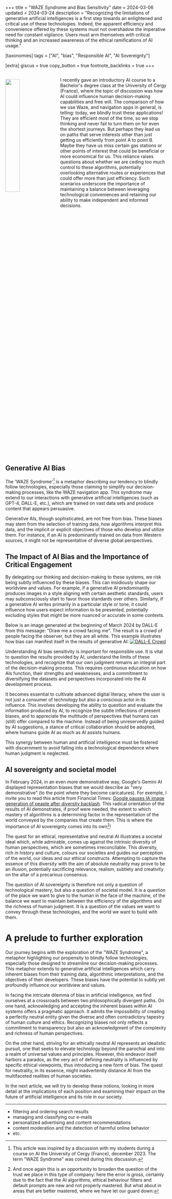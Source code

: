 +++
title = "WAZE Syndrome and Bias Sensitivity"
date = 2024-03-06
updated = 2024-03-24
description = "Recognizing the limitations of generative artificial intelligences is a first step towards an enlightened and critical use of these technologies. Indeed, the apparent efficiency and convenience offered by these systems must not overshadow the imperative need for constant vigilance. Users must arm themselves with critical thinking and an increased awareness of the ethical ramifications of AI usage."

[taxonomies]
tags = ["AI", "bias", "Responsible AI", "AI Sovereignty"]

[extra]
giscus = true
copy_button = true
footnote_backlinks = true
+++


<div style="overflow: auto;">
    <img src="/blog/waze-syndrome/img/waze.png" style="float: left; margin-top: 20px; margin-right: 20px; width: 30%; vertical-align: top;">
    <div style="display: block;">
        <p>I recently gave an introductory AI course to a Bachelor's degree class at the University of Cergy (France), where the topic of discussion was how AI could influence human decision-making capabilities and free will. The comparison of how we use Waze, and navigation apps in general, is telling: today, we blindly trust these applications! They are efficient most of the time, so we stop thinking and never fail to turn them on for even the shortest journeys. But perhaps they lead us on paths that serve interests other than just getting us efficiently from point A to point B. Maybe they have us miss certain gas stations or other points of interest that could be beneficial or more economical for us. This reliance raises questions about whether we are ceding too much control to these algorithms, potentially overlooking alternative routes or experiences that could offer more than just efficiency. Such scenarios underscore the importance of maintaining a balance between leveraging technological conveniences and retaining our ability to make independent and informed decisions.</p>
    </div>
</div>

## Generative AI Bias
The 'WAZE Syndrome'[^1] is a metaphor describing our tendency to blindly follow technologies, especially those claiming to simplify our decision-making processes, like the WAZE navigation app. This syndrome may extend to our interactions with generative artificial intelligences (such as GPT-4, DALL-E, etc.), which are trained on vast data sets and produce content that appears persuasive.

Generative AIs, though sophisticated, are not free from bias. These biases may stem from the selection of training data, how algorithms interpret this data, and the implicit or explicit objectives of those who develop and utilize them. For instance, if an AI is predominantly trained on data from Western sources, it might not be representative of diverse global perspectives.

## The Impact of AI Bias and the Importance of Critical Engagement
By delegating our thinking and decision-making to these systems, we risk being subtly influenced by these biases. This can insidiously shape our worldview and values. For example, if a generative AI predominantly produces images in a style aligning with certain aesthetic standards, users may subconsciously start to favor those standards over others. Similarly, if a generative AI writes primarily in a particular style or tone, it could influence how users expect information to be presented, potentially excluding styles that might be more nuanced or accurate in some contexts.

Below is an image generated at the beginning of March 2024 by DALL-E from this message: "Draw me a crowd facing me". The result is a crowd of people facing the observer, but they are all white. This example illustrates how bias can manifest itself in the results of generative AI:
[![DALL-E Crowd](/blog/waze-syndrome/img/crowd.webp)](/blog/waze-syndrome/img/crowd.webp)

Understanding AI bias sensitivity is important for responsible use. It is vital to question the results provided by AI, understand the limits of these technologies, and recognize that our own judgment remains an integral part of the decision-making process. This requires continuous education on how AIs function, their strengths and weaknesses, and a commitment to diversifying the datasets and perspectives incorporated into the AI development process.

It becomes essential to cultivate advanced digital literacy, where the user is not just a consumer of technology but also a conscious actor in its influence. This involves developing the ability to question and evaluate the information produced by AI, to recognize the subtle inflections of present biases, and to appreciate the multitude of perspectives that humans can (still) offer compared to the machine. Instead of being unreservedly guided by AI suggestions, a stance of critical collaboration should be adopted, where humans guide AI as much as AI assists humans.

This synergy between human and artificial intelligence must be fostered with discernment to avoid falling into a technological dependence where human judgment is neglected.


## AI sovereignty and societal model
In February 2024, in an even more demonstrative way, Google's Gemini AI displayed representation biases that we would describe as "very demonstrative" (to the point where they become caricatures). For exemple, I invite you to read this article from Financial Times: [Google pauses IA image generation of peaple after diversity backlash](https://www.ft.com/content/979fe974-2902-4d78-8243-a0cff68e630a). 
This radical orientation of the results of AI demonstrates, if proof were needed, the extent to which mastery of algorithms is a determining factor in the representation of the world conveyed by the companies that create them. This is where the importance of AI sovereignty comes into its own[^2]!

The quest for an ethical, representative and neutral AI illustrates a societal ideal which, while admirable, comes up against the intrinsic diversity of human perspectives, which are sometimes irreconcilable. This diversity, rich in history and culture, colours our societies and guides our perception of the world, our ideas and our ethical constructs. Attempting to capture the essence of this diversity with the aim of absolute neutrality may prove to be an illusion, potentially sacrificing relevance, realism, subtlety and creativity on the altar of a precarious consensus.

The question of AI sovereignty is therefore not only a question of technological mastery, but also a question of societal model. It is a question of the place we want to give to the human in the face of the machine, of the balance we want to maintain between the efficiency of the algorithms and the richness of human judgment. It is a question of the values we want to convey through these technologies, and the world we want to build with them.


# A prelude to further exploration 
Our journey begins with the exploration of the "WAZE Syndrome", a metaphor highlighting our propensity to blindly follow technologies, especially those designed to streamline our decision-making processes. This metaphor extends to generative artificial intelligences which carry inherent biases from their training data, algorithmic interpretations, and the objectives of their developers. These biases have the potential to subtly yet profoundly influence our worldview and values.

In facing the intricate dilemma of bias in artificial intelligence, we find ourselves at a crossroads between two philosophically divergent paths. On one hand, acknowledging and accepting the inherent biases within AI systems offers a pragmatic approach. It admits the impossibility of creating a perfectly neutral entity given the diverse and often contradictory tapestry of human culture and ethics. Recognizing biases not only reflects a commitment to transparency but also an acknowledgment of the complexity and richness of human perspectives.

On the other hand, striving for an ethically neutral AI represents an idealistic pursuit, one that seeks to elevate technology beyond the parochial and into a realm of universal values and principles. However, this endeavor itself harbors a paradox, as the very act of defining neutrality is influenced by specific ethical viewpoints, thus introducing a new form of bias. The quest for neutrality, in its essence, might inadvertently distance AI from the multifaceted realities of human societies.

In the next article, we will try to develop these notions, looking in more detail at the implications of each position and examining their impact on the future of artificial intelligence and its role in our society.

---
[^1]: This article was inspired by a discussion with my students during a course on AI the University of Cergy (France), december 2023. The term "WAZE Syndrome" was coined during this discussion.
 
[^2]: And once again this is an opportunity to broaden the question of the trust we place in this type of company: here the error is gross, certainly due to the fact that the AI algorithms, ethical behaviour filters and default prompts are new and not properly mastered. But what about in areas that are better mastered, where we have let our guard down:
  - filtering and ordering search results
  - managing and classifying our e-mails
  - personalized advertising and content recommendations
  - content moderation and the detection of harmful online behavior
  - etc.